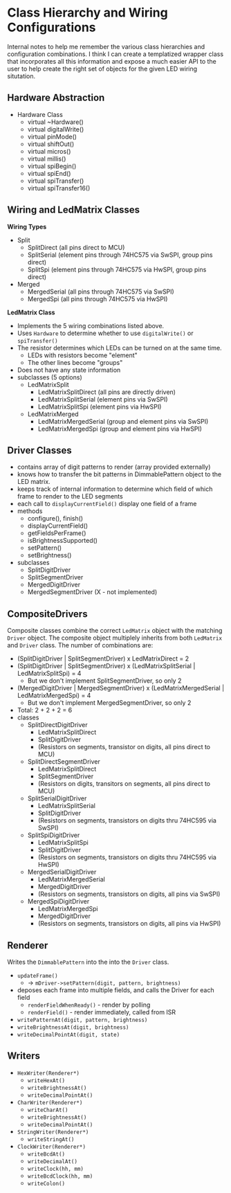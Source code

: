 # Class Hierarchy and Wiring Configurations

Internal notes to help me remember the various class hierarchies and
configuration combinations. I think I can create a templatized wrapper class
that incorporates all this information and expose a much easier API to the user
to help create the right set of objects for the given LED wiring situtation.

## Hardware Abstraction

* Hardware Class
    * virtual ~Hardware()
    * virtual digitalWrite()
    * virtual pinMode()
    * virtual shiftOut()
    * virtual micros()
    * virtual millis()
    * virtual spiBegin()
    * virtual spiEnd()
    * virtual spiTransfer()
    * virtual spiTransfer16()

## Wiring and LedMatrix Classes

**Wiring Types**

* Split
    * SplitDirect (all pins direct to MCU)
    * SplitSerial (element pins through 74HC575 via SwSPI, group pins
        direct)
    * SplitSpi (element pins through 74HC575 via HwSPI, group pins direct)
* Merged
    * MergedSerial (all pins through 74HC575 via SwSPI)
    * MergedSpi (all pins through 74HC575 via HwSPI)

**LedMatrix Class**

* Implements the 5 wiring combinations listed above.
* Uses `Hardware` to determine whether to use `digitalWrite()` or
    `spiTransfer()`
* The resistor determines which LEDs can be turned on at the same time.
    * LEDs with resistors become "element"
    * The other lines become "groups"
* Does not have any state information
* subclasses (5 options)
    * LedMatrixSplit
        * LedMatrixSplitDirect (all pins are directly driven)
        * LedMatrixSplitSerial (element pins via SwSPI)
        * LedMatrixSplitSpi (element pins via HwSPI)
    * LedMatrixMerged
        * LedMatrixMergedSerial (group and element pins via SwSPI)
        * LedMatrixMergedSpi (group and element pins via HwSPI)

## Driver Classes

* contains array of digit patterns to render (array provided externally)
* knows how to transfer the bit patterns in DimmablePattern object to the
    LED matrix.
* keeps track of internal information to determine which field of which
    frame to render to the LED segments
* each call to `displayCurrentField()` display one field of a frame
* methods
    * configure(), finish()
    * displayCurrentField()
    * getFieldsPerFrame()
    * isBrightnessSupported()
    * setPattern()
    * setBrightness()
* subclasses
    * SplitDigitDriver
    * SplitSegmentDriver
    * MergedDigitDriver
    * MergedSegmentDriver (X - not implemented)

## CompositeDrivers

Composite classes combine the correct `LedMatrix` object with the matching
`Driver` object. The composite object multiplely inherits from both `LedMatrix`
and `Driver` class. The number of combinations are:

* (SplitDigitDriver | SplitSegmentDriver) x LedMatrixDirect = 2
* (SplitDigitDriver | SplitSegmentDriver)
    x (LedMatrixSplitSerial | LedMatrixSplitSpi) = 4
    * But we don't implement SplitSegmentDriver, so only 2
* (MergedDigitDriver | MergedSegmentDriver)
    x (LedMatrixMergedSerial | LedMatrixMergedSpi) = 4
    * But we don't implement MergedSegmentDriver, so only 2
* Total: 2 + 2 + 2 = 6
* classes
    * SplitDirectDigitDriver
        * LedMatrixSplitDirect
        * SplitDigitDriver
        * (Resistors on segments, transistor on digits, all pins direct to MCU)
    * SplitDirectSegmentDriver
        * LedMatrixSplitDirect
        * SplitSegmentDriver
        * (Resistors on digits, transitors on segments, all pins direct to MCU)
    * SplitSerialDigitDriver
        * LedMatrixSplitSerial
        * SplitDigitDriver
        * (Resistors on segments, transistors on digits thru 74HC595 via SwSPI)
    * SplitSpiDigitDriver
        * LedMatrixSplitSpi
        * SplitDigitDriver
        * (Resistors on segments, transistors on digits thru 74HC595 via HwSPI)
    * MergedSerialDigitDriver
        * LedMatrixMergedSerial
        * MergedDigitDriver
        * (Resistors on segments, transistors on digits, all pins via SwSPI)
    * MergedSpiDigitDriver
        * LedMatrixMergedSpi
        * MergedDigitDriver
        * (Resistors on segments, transistors on digits, all pins via HwSPI)

## Renderer

Writes the `DimmablePattern` into the into the `Driver` class.

* `updateFrame()`
    * -> `mDriver->setPattern(digit, pattern, brightness)`
* deposes each frame into multiple fields, and calls the Driver for each field
    * `renderFieldWhenReady()` - render by polling
    * `renderField()` - render immediately, called from ISR
* `writePatternAt(digit, pattern, brightness)`
* `writeBrightnessAt(digit, brightness)`
* `writeDecimalPointAt(digit, state)`

## Writers

* `HexWriter(Renderer*)`
    * `writeHexAt()`
    * `writeBrightnessAt()`
    * `writeDecimalPointAt()`
* `CharWriter(Renderer*)`
    * `writeCharAt()`
    * `writeBrightnessAt()`
    * `writeDecimalPointAt()`
* `StringWriter(Renderer*)`
    * `writeStringAt()`
* `ClockWriter(Renderer*)`
    * `writeBcdAt()`
    * `writeDecimalAt()`
    * `writeClock(hh, mm)`
    * `writeBcdClock(hh, mm)`
    * `writeColon()`
